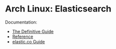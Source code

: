 Arch Linux: Elasticsearch
=====

Documentation:

* [The Definitive Guide](http://www.elastic.co/guide/en/elasticsearch/guide/current/index.html)
* [Reference](http://www.elastic.co/guide/en/elasticsearch/reference/current/index.html)
* [elastic.co Guide](http://www.elastic.co/guide/)
